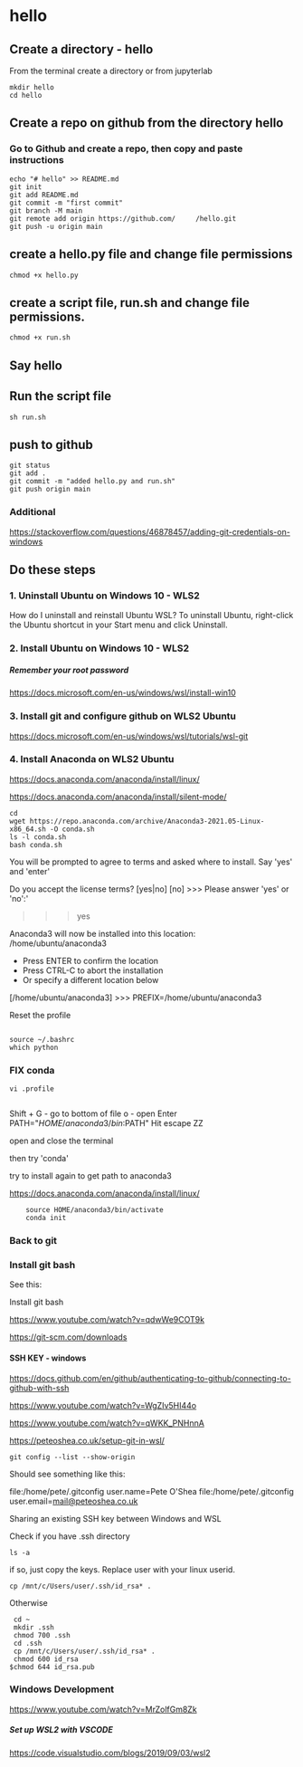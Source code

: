 # hello

## Create a directory - hello

From the terminal create a directory or from jupyterlab

```
mkdir hello
cd hello

```

## Create a repo on github from the directory hello

### Go to Github and create a repo, then copy and paste instructions

```
echo "# hello" >> README.md
git init
git add README.md
git commit -m "first commit"
git branch -M main
git remote add origin https://github.com/     /hello.git
git push -u origin main

```

## create a hello.py file and change file permissions

`chmod +x hello.py`

## create a script file, run.sh and change file permissions.

`chmod +x run.sh`

## Say hello 

## Run the script file

`sh run.sh`

## push to github

```
git status
git add .
git commit -m "added hello.py and run.sh"
git push origin main

```


### Additional

https://stackoverflow.com/questions/46878457/adding-git-credentials-on-windows

## Do these steps

###  1.  Uninstall Ubuntu on Windows 10 - WLS2

How do I uninstall and reinstall Ubuntu WSL?
To uninstall Ubuntu, right-click the Ubuntu shortcut in your Start menu and click Uninstall.


### 2.  Install Ubuntu on Windows 10 - WLS2

##### Remember your root password

https://docs.microsoft.com/en-us/windows/wsl/install-win10


### 3.  Install git and configure github on WLS2 Ubuntu

https://docs.microsoft.com/en-us/windows/wsl/tutorials/wsl-git

### 4.  Install Anaconda on WLS2 Ubuntu

https://docs.anaconda.com/anaconda/install/linux/

https://docs.anaconda.com/anaconda/install/silent-mode/


```
cd
wget https://repo.anaconda.com/archive/Anaconda3-2021.05-Linux-x86_64.sh -O conda.sh
ls -l conda.sh
bash conda.sh  
```


You will be prompted to agree to terms and asked where to install. Say 'yes' and 'enter'

Do you accept the license terms? [yes|no]
[no] >>> 
Please answer 'yes' or 'no':'
>>> yes

Anaconda3 will now be installed into this location:
/home/ubuntu/anaconda3

  - Press ENTER to confirm the location
  - Press CTRL-C to abort the installation
  - Or specify a different location below

[/home/ubuntu/anaconda3] >>> 
PREFIX=/home/ubuntu/anaconda3

Reset the profile

```

source ~/.bashrc
which python

```

### FIX conda

```
vi .profile
 
```

 Shift + G - go to bottom of file
 o - open
Enter PATH="$HOME/anaconda3/bin:$PATH"
Hit escape
ZZ

open and close the terminal

then try 'conda'


   
    
try to install again to get path to anaconda3
    
  https://docs.anaconda.com/anaconda/install/linux/  
    
```
    source HOME/anaconda3/bin/activate
    conda init

```    

    
### Back to git    
### Install git bash
        
See this:  

Install git bash

https://www.youtube.com/watch?v=qdwWe9COT9k

https://git-scm.com/downloads

#### SSH KEY - windows

https://docs.github.com/en/github/authenticating-to-github/connecting-to-github-with-ssh

https://www.youtube.com/watch?v=WgZIv5HI44o

https://www.youtube.com/watch?v=qWKK_PNHnnA


https://peteoshea.co.uk/setup-git-in-wsl/

```
git config --list --show-origin

```
Should see something like this:

file:/home/pete/.gitconfig      user.name=Pete O'Shea
file:/home/pete/.gitconfig      user.email=mail@peteoshea.co.uk

Sharing an existing SSH key between Windows and WSL

Check if you have .ssh directory

```
ls -a

```

if so, just copy the keys.  Replace user with your linux userid.

```
cp /mnt/c/Users/user/.ssh/id_rsa* .

```
Otherwise

```
 cd ~
 mkdir .ssh
 chmod 700 .ssh
 cd .ssh
 cp /mnt/c/Users/user/.ssh/id_rsa* .
 chmod 600 id_rsa
$chmod 644 id_rsa.pub

```

### Windows Development

https://www.youtube.com/watch?v=MrZolfGm8Zk

##### Set up WSL2 with VSCODE

https://code.visualstudio.com/blogs/2019/09/03/wsl2









